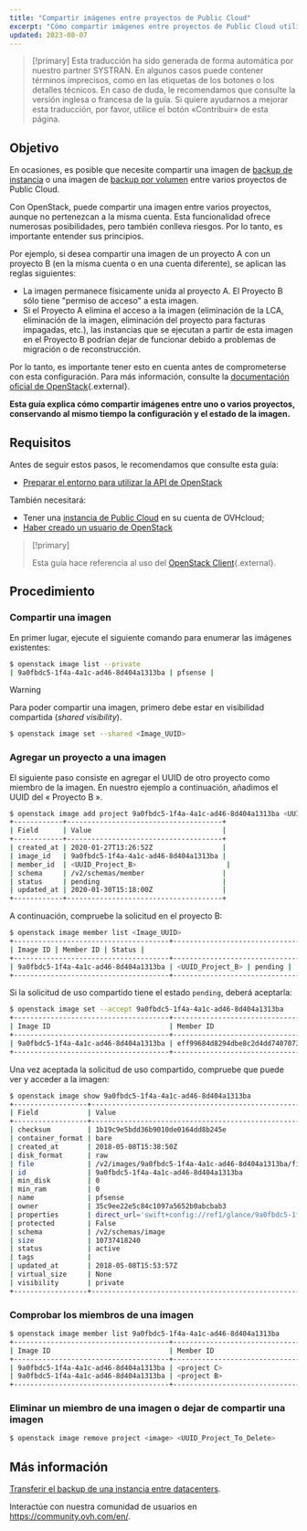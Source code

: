 ```yaml
---
title: "Compartir imágenes entre proyectos de Public Cloud"
excerpt: "Cómo compartir imágenes entre proyectos de Public Cloud utilizando OpenStack"
updated: 2023-08-07
---
```


> [!primary]
> Esta traducción ha sido generada de forma automática por nuestro partner SYSTRAN. En algunos casos puede contener términos imprecisos, como en las etiquetas de los botones o los detalles técnicos. En caso de duda, le recomendamos que consulte la versión inglesa o francesa de la guía. Si quiere ayudarnos a mejorar esta traducción, por favor, utilice el botón «Contribuir» de esta página.
>

## Objetivo

En ocasiones, es posible que necesite compartir una imagen de [backup de instancia](save_an_instance1.) o una imagen de [backup por volumen](volume-backup1.) entre varios proyectos de Public Cloud.

Con OpenStack, puede compartir una imagen entre varios proyectos, aunque no pertenezcan a la misma cuenta.
Esta funcionalidad ofrece numerosas posibilidades, pero también conlleva riesgos. Por lo tanto, es importante entender sus principios.

Por ejemplo, si desea compartir una imagen de un proyecto A con un proyecto B (en la misma cuenta o en una cuenta diferente), se aplican las reglas siguientes:

- La imagen permanece físicamente unida al proyecto A. El Proyecto B sólo tiene "permiso de acceso" a esta imagen.
- Si el Proyecto A elimina el acceso a la imagen (eliminación de la LCA, eliminación de la imagen, eliminación del proyecto para facturas impagadas, etc.), las instancias que se ejecutan a partir de esta imagen en el Proyecto B podrían dejar de funcionar debido a problemas de migración o de reconstrucción.

Por lo tanto, es importante tener esto en cuenta antes de comprometerse con esta configuración.
Para más información, consulte la [documentación oficial de OpenStack](https://docs.openstack.org/image-guide/share-images.html){.external}.

**Esta guía explica cómo compartir imágenes entre uno o varios proyectos, conservando al mismo tiempo la configuración y el estado de la imagen.**

## Requisitos

Antes de seguir estos pasos, le recomendamos que consulte esta guía:

- [Preparar el entorno para utilizar la API de OpenStack](prepare_the_environment_for_using_the_openstack_api1.)

También necesitará:

- Tener una [instancia de Public Cloud](https://www.ovhcloud.com/es-es/public-cloud/) en su cuenta de OVHcloud;
- [Haber creado un usuario de OpenStack](create_and_delete_a_user1.)

> [!primary]
>
> Esta guía hace referencia al uso del [OpenStack Client](https://docs.openstack.org/python-openstackclient/latest/){.external}.
>

## Procedimiento

### Compartir una imagen

En primer lugar, ejecute el siguiente comando para enumerar las imágenes existentes:

```bash
$ openstack image list --private
| 9a0fbdc5-1f4a-4a1c-ad46-8d404a1313ba | pfsense |
```

> [!warning]
> 
> Para poder compartir una imagen, primero debe estar en visibilidad compartida (*shared visibility*).
>

```bash
$ openstack image set --shared <Image_UUID>
```

### Agregar un proyecto a una imagen

El siguiente paso consiste en agregar el UUID de otro proyecto como miembro de la imagen. En nuestro ejemplo a continuación, añadimos el UUID del « Proyecto B ».

```bash
$ openstack image add project 9a0fbdc5-1f4a-4a1c-ad46-8d404a1313ba <UUID_Project_B>
+------------+--------------------------------------+
| Field      | Value                                |
+------------+--------------------------------------+
| created_at | 2020-01-27T13:26:52Z                 |
| image_id   | 9a0fbdc5-1f4a-4a1c-ad46-8d404a1313ba |
| member_id  | <UUID_Project_B>                      |
| schema     | /v2/schemas/member                   |
| status     | pending                              |
| updated_at | 2020-01-30T15:18:00Z                 |
+------------+--------------------------------------+
```

A continuación, compruebe la solicitud en el proyecto B:

```bash
$ openstack image member list <Image_UUID>
+--------------------------------------+----------------------------------+----------+
| Image ID | Member ID | Status |
+--------------------------------------+----------------------------------+----------+
| 9a0fbdc5-1f4a-4a1c-ad46-8d404a1313ba | <UUID_Project_B> | pending |
+--------------------------------------+----------------------------------+----------+
```

Si la solicitud de uso compartido tiene el estado `pending`, deberá aceptarla:

```bash
$ openstack image set --accept 9a0fbdc5-1f4a-4a1c-ad46-8d404a1313ba
+--------------------------------------+----------------------------------+----------+
| Image ID                             | Member ID                        | Status   |
+--------------------------------------+----------------------------------+----------+
| 9a0fbdc5-1f4a-4a1c-ad46-8d404a1313ba | eff99684d8294dbe8c2d4dd7407073f1 | accepted |
+--------------------------------------+----------------------------------+----------+
```

Una vez aceptada la solicitud de uso compartido, compruebe que puede ver y acceder a la imagen:

```bash
$ openstack image show 9a0fbdc5-1f4a-4a1c-ad46-8d404a1313ba
+------------------+----------------------------------------------------------------------------------------------------------------------------------------------------------------------------------------+
| Field            | Value                                                                                                                                                                                  |
+------------------+----------------------------------------------------------------------------------------------------------------------------------------------------------------------------------------+
| checksum         | 1b19c9e5bdd36b9010de0164dd8b245e                                                                                                                                                       |
| container_format | bare                                                                                                                                                                                   |
| created_at       | 2018-05-08T15:38:50Z                                                                                                                                                                   |
| disk_format      | raw                                                                                                                                                                                    |
| file             | /v2/images/9a0fbdc5-1f4a-4a1c-ad46-8d404a1313ba/file                                                                                                                                   |
| id               | 9a0fbdc5-1f4a-4a1c-ad46-8d404a1313ba                                                                                                                                                   |
| min_disk         | 0                                                                                                                                                                                      |
| min_ram          | 0                                                                                                                                                                                      |
| name             | pfsense                                                                                                                                                                                |
| owner            | 35c9ee22e5c84c1097a5652b0abcbab3                                                                                                                                                       |
| properties       | direct_url='swift+config://ref1/glance/9a0fbdc5-1f4a-4a1c-ad46-8d404a1313ba', locations='[{'url': 'swift+config://ref1/glance/9a0fbdc5-1f4a-4a1c-ad46-8d404a1313ba', 'metadata': {}}]' |
| protected        | False                                                                                                                                                                                  |
| schema           | /v2/schemas/image                                                                                                                                                                      |
| size             | 10737418240                                                                                                                                                                            |
| status           | active                                                                                                                                                                                 |
| tags             |                                                                                                                                                                                        |
| updated_at       | 2018-05-08T15:53:57Z                                                                                                                                                                   |
| virtual_size     | None                                                                                                                                                                                   |
| visibility       | private                                                                                                                                                                                |
+------------------+----------------------------------------------------------------------------------------------------------------------------------------------------------------------------------------+
```

### Comprobar los miembros de una imagen

```bash
$ openstack image member list 9a0fbdc5-1f4a-4a1c-ad46-8d404a1313ba
+--------------------------------------+----------------------------------+----------+
| Image ID                             | Member ID                        | Status   |
+--------------------------------------+----------------------------------+----------+
| 9a0fbdc5-1f4a-4a1c-ad46-8d404a1313ba | <project C>                      | pending  |
| 9a0fbdc5-1f4a-4a1c-ad46-8d404a1313ba | <project B>                      | accepted |
+--------------------------------------+----------------------------------+----------+
```

### Eliminar un miembro de una imagen o dejar de compartir una imagen

```bash
$ openstack image remove project <image> <UUID_Project_To_Delete>
```

## Más información

[Transferir el backup de una instancia entre datacenters](transfer_instance_backup_from_one_datacentre_to_another1.).

Interactúe con nuestra comunidad de usuarios en <https://community.ovh.com/en/>.